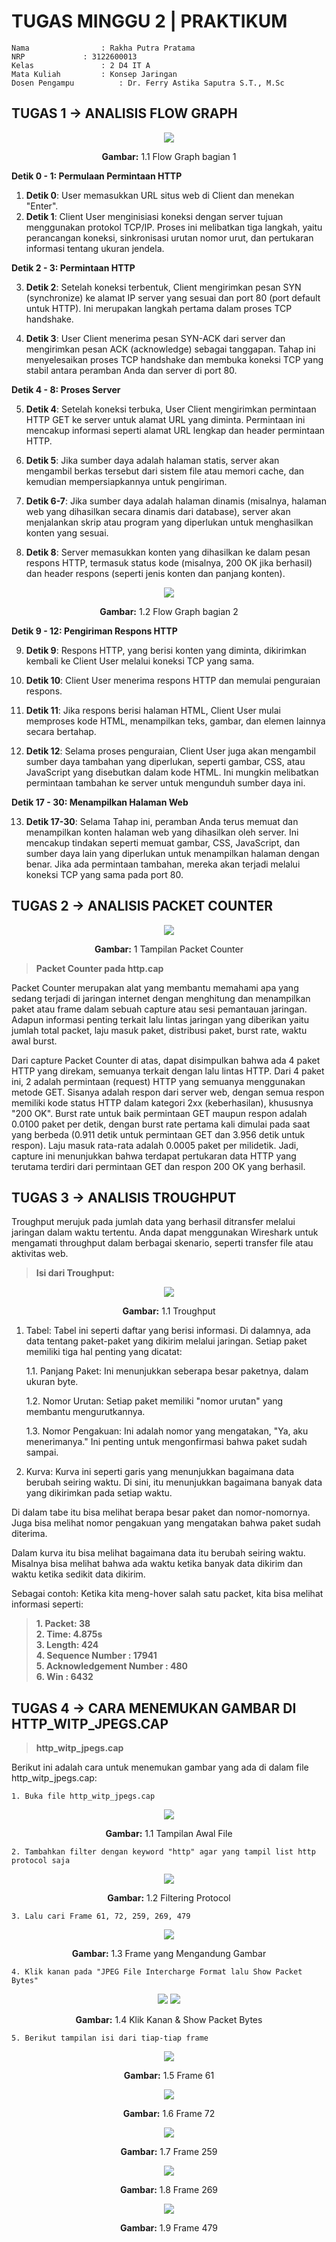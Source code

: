 # TUGAS MINGGU 2 | PRAKTIKUM

    Nama		        : Rakha Putra Pratama
    NRP		        : 3122600013
    Kelas		        : 2 D4 IT A
    Mata Kuliah	        : Konsep Jaringan
    Dosen Pengampu	        : Dr. Ferry Astika Saputra S.T., M.Sc

## TUGAS 1 -> ANALISIS FLOW GRAPH

<div align="center">
<img src="assets/http-flow-graph-1.png">
<p><strong>Gambar:</strong> 1.1 Flow Graph bagian 1</p>
</div>

**Detik 0 - 1: Permulaan Permintaan HTTP**

1. **Detik 0**: User memasukkan URL situs web di Client dan menekan "Enter".
2. **Detik 1**: Client User menginisiasi koneksi dengan server tujuan menggunakan protokol TCP/IP. Proses ini melibatkan tiga langkah, yaitu perancangan koneksi, sinkronisasi urutan nomor urut, dan pertukaran informasi tentang ukuran jendela.

**Detik 2 - 3: Permintaan HTTP**

3. **Detik 2**: Setelah koneksi terbentuk, Client mengirimkan pesan SYN (synchronize) ke alamat IP server yang sesuai dan port 80 (port default untuk HTTP). Ini merupakan langkah pertama dalam proses TCP handshake.

4. **Detik 3**: User Client menerima pesan SYN-ACK dari server dan mengirimkan pesan ACK (acknowledge) sebagai tanggapan. Tahap ini menyelesaikan proses TCP handshake dan membuka koneksi TCP yang stabil antara peramban Anda dan server di port 80.

**Detik 4 - 8: Proses Server**

5. **Detik 4**: Setelah koneksi terbuka, User Client mengirimkan permintaan HTTP GET ke server untuk alamat URL yang diminta. Permintaan ini mencakup informasi seperti alamat URL lengkap dan header permintaan HTTP.

6. **Detik 5**: Jika sumber daya adalah halaman statis, server akan mengambil berkas tersebut dari sistem file atau memori cache, dan kemudian mempersiapkannya untuk pengiriman.

7. **Detik 6-7**: Jika sumber daya adalah halaman dinamis (misalnya, halaman web yang dihasilkan secara dinamis dari database), server akan menjalankan skrip atau program yang diperlukan untuk menghasilkan konten yang sesuai.

8. **Detik 8**: Server memasukkan konten yang dihasilkan ke dalam pesan respons HTTP, termasuk status kode (misalnya, 200 OK jika berhasil) dan header respons (seperti jenis konten dan panjang konten).

<div align="center">
<img src="assets/http-flow-graph-2.png">
<p><strong>Gambar:</strong> 1.2 Flow Graph bagian 2 </p>
</div>


**Detik 9 - 12: Pengiriman Respons HTTP**

9. **Detik 9**: Respons HTTP, yang berisi konten yang diminta, dikirimkan kembali ke Client User melalui koneksi TCP yang sama.

10. **Detik 10**: Client User menerima respons HTTP dan memulai penguraian respons.

11. **Detik 11**: Jika respons berisi halaman HTML, Client User mulai memproses kode HTML, menampilkan teks, gambar, dan elemen lainnya secara bertahap.

12. **Detik 12**: Selama proses penguraian, Client User juga akan mengambil sumber daya tambahan yang diperlukan, seperti gambar, CSS, atau JavaScript yang disebutkan dalam kode HTML. Ini mungkin melibatkan permintaan tambahan ke server untuk mengunduh sumber daya ini.

**Detik 17 - 30: Menampilkan Halaman Web**

13. **Detik 17-30**: Selama Tahap ini, peramban Anda terus memuat dan menampilkan konten halaman web yang dihasilkan oleh server. Ini mencakup tindakan seperti memuat gambar, CSS, JavaScript, dan sumber daya lain yang diperlukan untuk menampilkan halaman dengan benar. Jika ada permintaan tambahan, mereka akan terjadi melalui koneksi TCP yang sama pada port 80.

## TUGAS 2 -> ANALISIS PACKET COUNTER

<div align="center">
<img src="assets/http-packet-counter.png">
<p><strong>Gambar:</strong> 1 Tampilan Packet Counter </p>
</div>

> **Packet Counter pada http.cap**

Packet Counter merupakan alat yang membantu memahami apa yang sedang terjadi di jaringan internet dengan menghitung dan menampilkan paket atau frame dalam sebuah capture atau sesi pemantauan jaringan. 
Adapun informasi penting terkait lalu lintas jaringan yang diberikan yaitu jumlah total packet, laju masuk paket, distribusi paket, burst rate, waktu awal burst.

Dari capture Packet Counter di atas, dapat disimpulkan bahwa ada 4 paket HTTP yang direkam, semuanya terkait dengan lalu lintas HTTP. Dari 4 paket ini, 2 adalah permintaan (request) HTTP yang semuanya menggunakan metode GET. Sisanya adalah respon dari server web, dengan semua respon memiliki kode status HTTP dalam kategori 2xx (keberhasilan), khususnya "200 OK". Burst rate untuk baik permintaan GET maupun respon adalah 0.0100 paket per detik, dengan burst rate pertama kali dimulai pada saat yang berbeda (0.911 detik untuk permintaan GET dan 3.956 detik untuk respon). Laju masuk rata-rata adalah 0.0005 paket per milidetik. Jadi, capture ini menunjukkan bahwa terdapat pertukaran data HTTP yang terutama terdiri dari permintaan GET dan respon 200 OK yang berhasil.

## TUGAS 3 -> ANALISIS TROUGHPUT

Troughput merujuk pada jumlah data yang berhasil ditransfer melalui jaringan dalam waktu tertentu. Anda dapat menggunakan Wireshark untuk mengamati throughput dalam berbagai skenario, seperti transfer file atau aktivitas web.

> **Isi dari Troughput:**

<div align="center">
<img src="assets/http-troughput.png">
<p><strong>Gambar:</strong> 1.1 Troughput</p>
</div>

1. Tabel: Tabel ini seperti daftar yang berisi informasi. Di dalamnya, ada data tentang paket-paket yang dikirim melalui jaringan. Setiap paket memiliki tiga hal penting yang dicatat:

	1.1. Panjang Paket: Ini menunjukkan seberapa besar paketnya, dalam ukuran byte.

	1.2. Nomor Urutan: Setiap paket memiliki "nomor urutan" yang membantu mengurutkannya.

	1.3. Nomor Pengakuan: Ini adalah nomor yang mengatakan, "Ya, aku menerimanya." Ini penting untuk mengonfirmasi bahwa paket sudah sampai.

2. Kurva: Kurva ini seperti garis yang menunjukkan bagaimana data berubah seiring waktu. Di sini, itu menunjukkan bagaimana banyak data yang dikirimkan pada setiap waktu.

Di dalam tabe itu bisa melihat berapa besar paket dan nomor-nomornya. Juga bisa melihat nomor pengakuan yang mengatakan bahwa paket sudah diterima.

Dalam kurva itu bisa melihat bagaimana data itu berubah seiring waktu. Misalnya bisa melihat bahwa ada waktu ketika banyak data dikirim dan waktu ketika sedikit data dikirim.

Sebagai contoh: 
Ketika kita meng-hover salah satu packet, kita bisa melihat informasi seperti:

> **1. Packet: 38** </br>
> **2. Time: 4.875s**</br>
> **3. Length: 424**</br>
> **4. Sequence Number : 17941**</br>
> **5. Acknowledgement Number : 480**</br>
> **6. Win : 6432**

## TUGAS 4 -> CARA MENEMUKAN GAMBAR DI HTTP_WITP_JPEGS.CAP

> **http_witp_jpegs.cap**

Berikut ini adalah cara untuk menemukan gambar yang ada di dalam file http_witp_jpegs.cap:

`1. Buka file http_witp_jpegs.cap` </br>
<div align="center">
<img src="assets/jpeg-1.jpg">
<p><strong>Gambar:</strong> 1.1 Tampilan Awal File</p>
</div>

`2. Tambahkan filter dengan keyword "http" agar yang tampil list http protocol saja` </br>
<div align="center">
<img src="assets/jpeg-2.jpg">
<p><strong>Gambar:</strong> 1.2 Filtering Protocol</p>
</div>

`3. Lalu cari Frame 61, 72, 259, 269, 479` </br>
<div align="center">
<img src="assets/jpeg-3.jpg">
<p><strong>Gambar:</strong> 1.3 Frame yang Mengandung Gambar</p>
</div>

`4. Klik kanan pada "JPEG File Intercharge Format lalu Show Packet Bytes"` </br>
<div align="center">
<img src="assets/jpeg-4.jpg">
<img src="assets/jpeg-5.jpg">
<p><strong>Gambar:</strong> 1.4 Klik Kanan & Show Packet Bytes</p>
</div>

`5. Berikut tampilan isi dari tiap-tiap frame` </br>
<div align="center">
<img src="assets/show-packet-byte-1.jpg">
<p><strong>Gambar:</strong> 1.5 Frame 61</p>
</div>

<div align="center">
<img src="assets/http-show-packet-byte-2.jpg">
<p><strong>Gambar:</strong> 1.6 Frame 72</p>
</div>

<div align="center">
<img src="assets/show-packet-byte-3.jpg">
<p><strong>Gambar:</strong> 1.7 Frame 259</p>
</div>

<div align="center">
<img src="assets/show-packet-byte-4.jpg">
<p><strong>Gambar:</strong> 1.8 Frame 269</p>
</div>

<div align="center">
<img src="assets/show-packet-byte-5.jpg">
<p><strong>Gambar:</strong> 1.9 Frame 479</p>
</div>